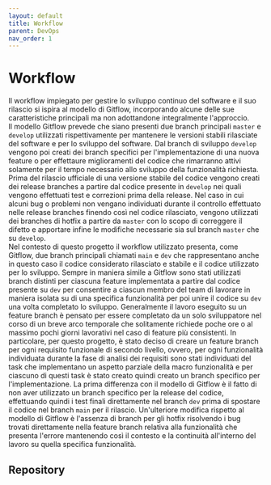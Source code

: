 ```yaml
---
layout: default
title: Workflow
parent: DevOps
nav_order: 1
---
```


# Workflow

Il workflow impiegato per gestire lo sviluppo continuo del software e il suo rilascio si ispira al modello di Gitflow, incorporando alcune delle sue caratteristiche principali ma non adottandone integralmente l'approccio.\
Il modello Gitflow prevede che siano presenti due branch principali ```master``` e ```develop``` utilizzati rispettivamente per mantenere le versioni stabili rilasciate del software e per lo sviluppo del software.
Dal branch di sviluppo ```develop``` vengono poi creati dei branch specifici per l'implementazione di una nuova feature o per effettaure miglioramenti del codice che rimarranno attivi solamente per il tempo necessario allo sviluppo della funzionalità richiesta.
Prima del rilascio ufficiale di una versione stabile del codice vengono creati dei release branches a partire dal codice presente in ```develop``` nei quali vengono effettuati test e correzioni prima della release.
Nel caso in cui alcuni bug o problemi non vengano individuati durante il controllo effettuato nelle release branches finendo così nel codice rilasciato, vengono utilizzati dei branches di hotfix a partire da ```master``` con lo scopo di correggere il difetto e apportare infine le modifiche necessarie sia sul branch ```master``` che su ```develop```.\
Nel contesto di questo progetto il workflow utilizzato presenta, come Gitflow, due branch principali chiamati ```main``` e ```dev``` che rappresentano anche in questo caso il codice considerato rilasciato e stabile e il codice utilizzato per lo sviluppo. Sempre in maniera simile a Gitflow sono stati utilizzati branch distinti per ciascuna feature implementata a partire dal codice presente su ```dev``` per consentire a ciascun membro del team di lavorare in maniera isolata su di una specifica funzionalità per poi unire il codice su ```dev``` una volta completato lo sviluppo.
Generalmente il lavoro eseguito su un feature branch è pensato per essere completato da un solo sviluppatore nel corso di un breve arco temporale che solitamente richiede poche ore o al massimo pochi giorni lavorativi nel caso di feature più consistenti. In particolare, per questo progetto, è stato deciso di creare un feature branch per ogni requisito funzionale di secondo livello, ovvero, per ogni funzionalità individuata durante la fase di analisi dei requisiti sono stati individuati del task che implementano un aspetto parziale della macro funzionalità e per ciascuno di questi task è stato creato quindi creato un branch specifico per l'implementazione.
La prima differenza con il modello di Gitflow è il fatto di non aver utilizzato un branch specifico per la release del codice, effettuando quindi i test finali direttamente nel branch ```dev``` prima di spostare il codice nel branch ```main``` per il rilascio.
Un'ulteriore modifica rispetto al modello di Gitflow è l'assenza di branch per gli hotfix risolvendo i bug trovati direttamente nella feature branch relativa alla funzionalità che presenta l'errore mantenendo così il contesto e la continuità all'interno del lavoro su quella specifica funzionalità.

## Repository